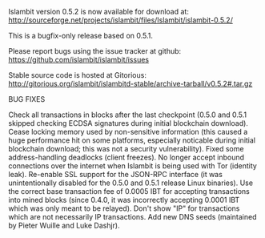 Islambit version 0.5.2 is now available for download at:
http://sourceforge.net/projects/islambit/files/Islambit/islambit-0.5.2/

This is a bugfix-only release based on 0.5.1.

Please report bugs using the issue tracker at github:
https://github.com/islambit/islambit/issues

Stable source code is hosted at Gitorious:
http://gitorious.org/islambit/islambitd-stable/archive-tarball/v0.5.2#.tar.gz

BUG FIXES

Check all transactions in blocks after the last checkpoint (0.5.0 and 0.5.1 skipped checking ECDSA signatures during initial blockchain download).
Cease locking memory used by non-sensitive information (this caused a huge performance hit on some platforms, especially noticable during initial blockchain download; this was
not a security vulnerability).
Fixed some address-handling deadlocks (client freezes).
No longer accept inbound connections over the internet when Islambit is being used with Tor (identity leak).
Re-enable SSL support for the JSON-RPC interface (it was unintentionally disabled for the 0.5.0 and 0.5.1 release Linux binaries).
Use the correct base transaction fee of 0.0005 IBT for accepting transactions into mined blocks (since 0.4.0, it was incorrectly accepting 0.0001 IBT which was only meant to be relayed).
Don't show "IP" for transactions which are not necessarily IP transactions.
Add new DNS seeds (maintained by Pieter Wuille and Luke Dashjr).
